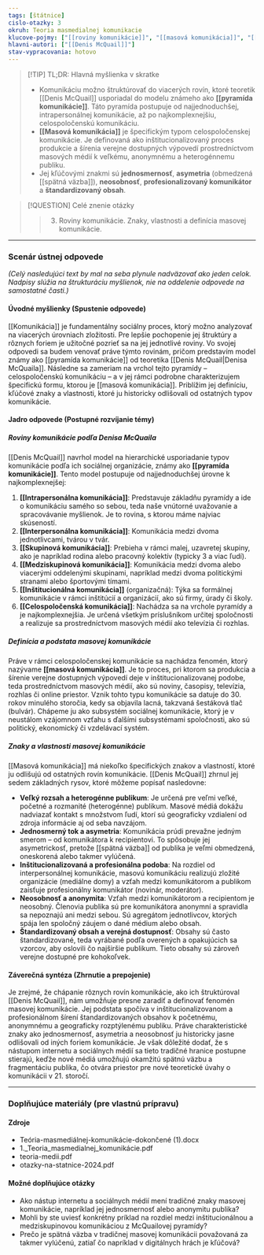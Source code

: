 ```yaml
---
tags: [štátnice]
cislo-otazky: 3
okruh: Teoria masmedialnej komunikacie
klucove-pojmy: ["[[roviny komunikácie]]", "[[masová komunikácia]]", "[[pyramída komunikácie]]", "[[Denis McQuail]]", "[[spätná väzba]]"]
hlavni-autori: ["[[Denis McQuail]]"]
stav-vypracovania: hotovo
---
```


> [!TIP] TL;DR: Hlavná myšlienka v skratke
> * Komunikáciu možno štruktúrovať do viacerých rovín, ktoré teoretik [[Denis McQuail]] usporiadal do modelu známeho ako **[[pyramída komunikácie]]**. Táto pyramída postupuje od najjednoduchšej, intrapersonálnej komunikácie, až po najkomplexnejšiu, celospoločenskú komunikáciu.
> * **[[Masová komunikácia]]** je špecifickým typom celospoločenskej komunikácie. Je definovaná ako inštitucionalizovaný proces produkcie a šírenia verejne dostupných výpovedí prostredníctvom masových médií k veľkému, anonymnému a heterogénnemu publiku.
> * Jej kľúčovými znakmi sú **jednosmernosť**, **asymetria** (obmedzená [[spätná väzba]]), **neosobnosť**, **profesionalizovaný komunikátor** a **štandardizovaný obsah**.

> [!QUESTION] Celé znenie otázky
> > 3. Roviny komunikácie. Znaky, vlastnosti a definícia masovej komunikácie.

---
### Scenár ústnej odpovede

*(Celý nasledujúci text by mal na seba plynule nadväzovať ako jeden celok. Nadpisy slúžia na štrukturáciu myšlienok, nie na oddelenie odpovede na samostatné časti.)*

#### Úvodné myšlienky (Spustenie odpovede)

[[Komunikácia]] je fundamentálny sociálny proces, ktorý možno analyzovať na viacerých úrovniach zložitosti. Pre lepšie pochopenie jej štruktúry a rôznych foriem je užitočné pozrieť sa na jej jednotlivé roviny. Vo svojej odpovedi sa budem venovať práve týmto rovinám, pričom predstavím model známy ako [[pyramída komunikácie]] od teoretika [[Denis McQuail|Denisa McQuaila]]. Následne sa zameriam na vrchol tejto pyramídy – celospoločenskú komunikáciu – a v jej rámci podrobne charakterizujem špecifickú formu, ktorou je [[masová komunikácia]]. Priblížim jej definíciu, kľúčové znaky a vlastnosti, ktoré ju historicky odlišovali od ostatných typov komunikácie.

#### Jadro odpovede (Postupné rozvíjanie témy)

##### Roviny komunikácie podľa Denisa McQuaila

[[Denis McQuail]] navrhol model na hierarchické usporiadanie typov komunikácie podľa ich sociálnej organizácie, známy ako **[[pyramída komunikácie]]**. Tento model postupuje od najjednoduchšej úrovne k najkomplexnejšej:

1.  **[[Intrapersonálna komunikácia]]**: Predstavuje základňu pyramídy a ide o komunikáciu samého so sebou, teda naše vnútorné uvažovanie a spracovávanie myšlienok. Je to rovina, s ktorou máme najviac skúseností.
2.  **[[Interpersonálna komunikácia]]**: Komunikácia medzi dvoma jednotlivcami, tvárou v tvár.
3.  **[[Skupinová komunikácia]]**: Prebieha v rámci malej, uzavretej skupiny, ako je napríklad rodina alebo pracovný kolektív (typicky 3 a viac ľudí).
4.  **[[Medziskupinová komunikácia]]**: Komunikácia medzi dvoma alebo viacerými oddelenými skupinami, napríklad medzi dvoma politickými stranami alebo športovými tímami.
5.  **[[Inštitucionálna komunikácia]]** (organizačná): Týka sa formálnej komunikácie v rámci inštitúcií a organizácií, ako sú firmy, úrady či školy.
6.  **[[Celospoločenská komunikácia]]**: Nachádza sa na vrchole pyramídy a je najkomplexnejšia. Je určená všetkým príslušníkom určitej spoločnosti a realizuje sa prostredníctvom masových médií ako televízia či rozhlas.

##### Definícia a podstata masovej komunikácie

Práve v rámci celospoločenskej komunikácie sa nachádza fenomén, ktorý nazývame **[[masová komunikácia]]**. Je to proces, pri ktorom sa produkcia a šírenie verejne dostupných výpovedí deje v inštitucionalizovanej podobe, teda prostredníctvom masových médií, ako sú noviny, časopisy, televízia, rozhlas či online priestor. Vznik tohto typu komunikácie sa datuje do 30. rokov minulého storočia, kedy sa objavila lacná, takzvaná šestáková tlač (bulvár). Chápeme ju ako subsystém sociálnej komunikácie, ktorý je v neustálom vzájomnom vzťahu s ďalšími subsystémami spoločnosti, ako sú politický, ekonomický či vzdelávací systém.

##### Znaky a vlastnosti masovej komunikácie

[[Masová komunikácia]] má niekoľko špecifických znakov a vlastností, ktoré ju odlišujú od ostatných rovín komunikácie. [[Denis McQuail]] zhrnul jej sedem základných rysov, ktoré môžeme popísať nasledovne:

* **Veľký rozsah a heterogénne publikum**: Je určená pre veľmi veľké, početné a rozmanité (heterogénne) publikum. Masové médiá dokážu nadviazať kontakt s množstvom ľudí, ktorí sú geograficky vzdialení od zdroja informácie aj od seba navzájom.
* **Jednosmerný tok a asymetria**: Komunikácia prúdi prevažne jedným smerom – od komunikátora k recipientovi. To spôsobuje jej asymetrickosť, pretože [[spätná väzba]] od publika je veľmi obmedzená, oneskorená alebo takmer vylúčená.
* **Inštitucionalizovaná a profesionálna podoba**: Na rozdiel od interpersonálnej komunikácie, masovú komunikáciu realizujú zložité organizácie (mediálne domy) a vzťah medzi komunikátorom a publikom zaisťuje profesionálny komunikátor (novinár, moderátor).
* **Neosobnosť a anonymita**: Vzťah medzi komunikátorom a recipientom je neosobný. Členovia publika sú pre komunikátora anonymní a spravidla sa nepoznajú ani medzi sebou. Sú agregátom jednotlivcov, ktorých spája len spoločný záujem o dané médium alebo obsah.
* **Štandardizovaný obsah a verejná dostupnosť**: Obsahy sú často štandardizované, teda vyrábané podľa overených a opakujúcich sa vzorcov, aby oslovili čo najširšie publikum. Tieto obsahy sú zároveň verejne dostupné pre kohokoľvek.

#### Záverečná syntéza (Zhrnutie a prepojenie)

Je zrejmé, že chápanie rôznych rovín komunikácie, ako ich štruktúroval [[Denis McQuail]], nám umožňuje presne zaradiť a definovať fenomén masovej komunikácie. Jej podstata spočíva v inštitucionalizovanom a profesionálnom šírení štandardizovaných obsahov k početnému, anonymnému a geograficky rozptýlenému publiku. Práve charakteristické znaky ako jednosmernosť, asymetria a neosobnosť ju historicky jasne odlišovali od iných foriem komunikácie. Je však dôležité dodať, že s nástupom internetu a sociálnych médií sa tieto tradičné hranice postupne stierajú, keďže nové médiá umožňujú okamžitú spätnú väzbu a fragmentáciu publika, čo otvára priestor pre nové teoretické úvahy o komunikácii v 21. storočí.

---

### Doplňujúce materiály (pre vlastnú prípravu)

#### Zdroje
* Teória-masmediálnej-komunikácie-dokončené (1).docx
* 1._Teoria_masmedialnej_komunikácie.pdf
* teoria-medii.pdf
* otazky-na-statnice-2024.pdf

#### Možné doplňujúce otázky
* Ako nástup internetu a sociálnych médií mení tradičné znaky masovej komunikácie, napríklad jej jednosmernosť alebo anonymitu publika?
* Mohli by ste uviesť konkrétny príklad na rozdiel medzi inštitucionálnou a medziskupinovou komunikáciou z McQuailovej pyramídy?
* Prečo je spätná väzba v tradičnej masovej komunikácii považovaná za takmer vylúčenú, zatiaľ čo napríklad v digitálnych hrách je kľúčová?
